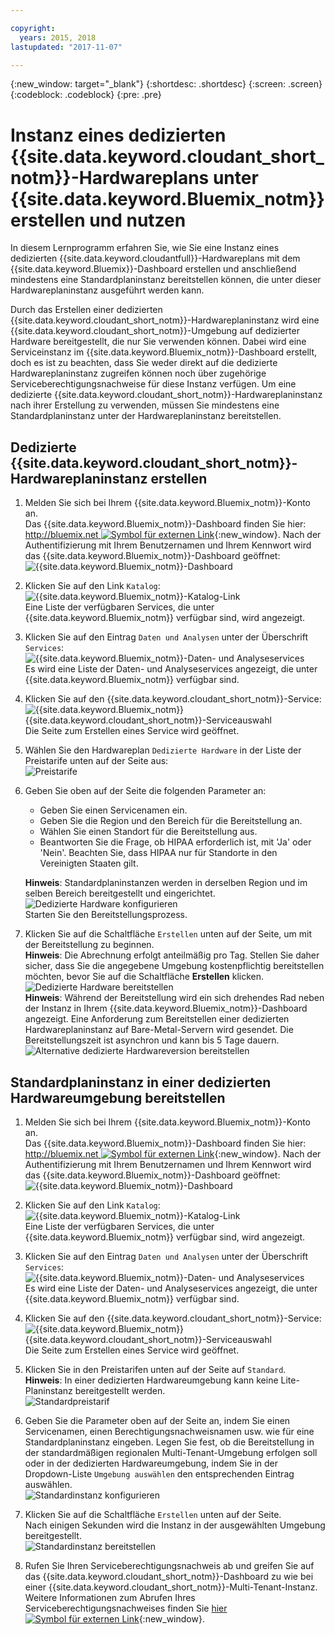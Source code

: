 ```yaml
---

copyright:
  years: 2015, 2018
lastupdated: "2017-11-07"

---
```


{:new_window: target="_blank"}
{:shortdesc: .shortdesc}
{:screen: .screen}
{:codeblock: .codeblock}
{:pre: .pre}

<!-- Acrolinx: 2017-02-23 -->

# Instanz eines dedizierten {{site.data.keyword.cloudant_short_notm}}-Hardwareplans unter {{site.data.keyword.Bluemix_notm}} erstellen und nutzen

In diesem Lernprogramm erfahren Sie, wie Sie eine Instanz eines dedizierten {{site.data.keyword.cloudantfull}}-Hardwareplans
mit dem {{site.data.keyword.Bluemix}}-Dashboard erstellen und anschließend mindestens eine Standardplaninstanz
bereitstellen können, die unter dieser Hardwareplaninstanz ausgeführt werden kann. 

Durch das Erstellen einer dedizierten {{site.data.keyword.cloudant_short_notm}}-Hardwareplaninstanz wird eine
{{site.data.keyword.cloudant_short_notm}}-Umgebung auf dedizierter Hardware bereitgestellt, die nur Sie verwenden
können. Dabei wird eine Serviceinstanz im {{site.data.keyword.Bluemix_notm}}-Dashboard erstellt, doch es ist zu beachten,
dass Sie weder direkt auf die dedizierte Hardwareplaninstanz zugreifen können noch über zugehörige
Serviceberechtigungsnachweise für diese Instanz verfügen. Um eine dedizierte {{site.data.keyword.cloudant_short_notm}}-Hardwareplaninstanz
nach ihrer Erstellung zu verwenden, müssen Sie mindestens eine Standardplaninstanz unter der Hardwareplaninstanz bereitstellen.

## Dedizierte {{site.data.keyword.cloudant_short_notm}}-Hardwareplaninstanz erstellen

1.  Melden Sie sich bei Ihrem {{site.data.keyword.Bluemix_notm}}-Konto an.<br/>
    Das {{site.data.keyword.Bluemix_notm}}-Dashboard finden Sie hier:
    [http://bluemix.net ![Symbol für externen Link](../images/launch-glyph.svg "Symbol für externen Link")](http://bluemix.net){:new_window}.
    Nach der Authentifizierung mit Ihrem Benutzernamen und Ihrem Kennwort wird das {{site.data.keyword.Bluemix_notm}}-Dashboard geöffnet:<br/>
    ![{{site.data.keyword.Bluemix_notm}}-Dashboard](images/img0001.png)

2.  Klicken Sie auf den Link `Katalog`:<br/>
    ![{{site.data.keyword.Bluemix_notm}}-Katalog-Link](images/img0002.png)<br/>
    Eine Liste der verfügbaren Services, die unter {{site.data.keyword.Bluemix_notm}} verfügbar sind, wird angezeigt.

3.  Klicken Sie auf den Eintrag `Daten und Analysen` unter der Überschrift `Services`:<br/>
    ![{{site.data.keyword.Bluemix_notm}}-Daten- und Analyseservices](images/img0003.png)<br/>
    Es wird eine Liste der Daten- und Analyseservices angezeigt,
    die unter {{site.data.keyword.Bluemix_notm}} verfügbar sind.

4.  Klicken Sie auf den {{site.data.keyword.cloudant_short_notm}}-Service:<br/>
    ![{{site.data.keyword.Bluemix_notm}} {{site.data.keyword.cloudant_short_notm}}-Serviceauswahl](images/img0004.png)<br/>
    Die Seite zum Erstellen eines Service wird geöffnet. 

5.  Wählen Sie den Hardwareplan `Dedizierte Hardware` in der Liste der Preistarife unten auf der Seite aus:<br/>
    ![Preistarife](../tutorials/images/pricing_plan.png)
    
6.  Geben Sie oben auf der Seite die folgenden Parameter an: <br/>
    -   Geben Sie einen Servicenamen ein.<br/>
    -   Geben Sie die Region und den Bereich für die Bereitstellung an.<br/>
    -   Wählen Sie einen Standort für die Bereitstellung aus.<br/>
    -   Beantworten Sie die Frage, ob HIPAA erforderlich ist, mit 'Ja' oder 'Nein'. Beachten Sie, dass HIPAA nur für Standorte in den Vereinigten Staaten gilt.<br/> 
     
    **Hinweis**: Standardplaninstanzen werden in derselben Region und im selben Bereich bereitgestellt und eingerichtet.    
    ![Dedizierte Hardware konfigurieren](../tutorials/images/select_deployment_location.png)<br/>
    Starten Sie den Bereitstellungsprozess. 
    
7.  Klicken Sie auf die Schaltfläche `Erstellen` unten auf der Seite, um mit der Bereitstellung zu beginnen. <br/>
    **Hinweis**: Die Abrechnung erfolgt anteilmäßig pro Tag. Stellen Sie daher sicher, dass Sie die angegebene Umgebung
    kostenpflichtig bereitstellen möchten, bevor Sie auf die Schaltfläche **Erstellen** klicken.<br/>
    ![Dedizierte Hardware bereitstellen](../tutorials/images/create_button_provision.png)<br/>
    **Hinweis**: Während der Bereitstellung wird ein sich drehendes Rad neben der Instanz in Ihrem
    {{site.data.keyword.Bluemix_notm}}-Dashboard angezeigt. Eine Anforderung zum Bereitstellen einer dedizierten Hardwareplaninstanz auf
    Bare-Metal-Servern wird gesendet. Die Bereitstellungszeit ist asynchron und kann bis 5 Tage dauern.
    ![Alternative dedizierte Hardwareversion bereitstellen](../tutorials/images/create_button_provision2.png)<br/>
    
## Standardplaninstanz in einer dedizierten Hardwareumgebung bereitstellen

1.  Melden Sie sich bei Ihrem {{site.data.keyword.Bluemix_notm}}-Konto an.<br/>
    Das {{site.data.keyword.Bluemix_notm}}-Dashboard finden Sie hier:
    [http://bluemix.net ![Symbol für externen Link](../images/launch-glyph.svg "Symbol für externen Link")](http://bluemix.net){:new_window}.
    Nach der Authentifizierung mit Ihrem Benutzernamen und Ihrem Kennwort wird das {{site.data.keyword.Bluemix_notm}}-Dashboard geöffnet:<br/>
    ![{{site.data.keyword.Bluemix_notm}}-Dashboard](images/img0001.png)

2.  Klicken Sie auf den Link `Katalog`:<br/>
    ![{{site.data.keyword.Bluemix_notm}}-Katalog-Link](images/img0002.png)<br/>
    Eine Liste der verfügbaren Services, die unter {{site.data.keyword.Bluemix_notm}} verfügbar sind, wird angezeigt.

3.  Klicken Sie auf den Eintrag `Daten und Analysen` unter der Überschrift `Services`:<br/>
    ![{{site.data.keyword.Bluemix_notm}}-Daten- und Analyseservices](images/img0003.png)<br/>
    Es wird eine Liste der Daten- und Analyseservices angezeigt,
    die unter {{site.data.keyword.Bluemix_notm}} verfügbar sind.

4.  Klicken Sie auf den {{site.data.keyword.cloudant_short_notm}}-Service:<br>
    ![{{site.data.keyword.Bluemix_notm}} {{site.data.keyword.cloudant_short_notm}}-Serviceauswahl](images/img0004.png)<br/>
    Die Seite zum Erstellen eines Service wird geöffnet.  

5.  Klicken Sie in den Preistarifen unten auf der Seite auf `Standard`. <br/>
    **Hinweis**: In einer dedizierten Hardwareumgebung kann keine Lite-Planinstanz bereitgestellt werden.<br/>
    ![Standardpreistarif](../tutorials/images/standard_pricing_plan.png)
    
6.  Geben Sie die Parameter oben auf der Seite an, indem Sie einen Servicenamen, einen Berechtigungsnachweisnamen usw. wie für eine Standardplaninstanz eingeben. Legen Sie fest, ob die Bereitstellung in der standardmäßigen regionalen
    Multi-Tenant-Umgebung erfolgen soll oder in der dedizierten Hardwareumgebung, indem Sie in der Dropdown-Liste `Umgebung auswählen` den entsprechenden Eintrag auswählen.<br/>
    ![Standardinstanz konfigurieren](../tutorials/images/select_environment.png)
    
7.  Klicken Sie auf die Schaltfläche `Erstellen` unten auf der Seite.<br/>
    Nach einigen Sekunden wird die Instanz in der ausgewählten Umgebung bereitgestellt.<br/>
    ![Standardinstanz bereitstellen](../tutorials/images/create_button_provision_standard.png)
    
8.  Rufen Sie Ihren Serviceberechtigungsnachweis ab und greifen Sie auf das {{site.data.keyword.cloudant_short_notm}}-Dashboard zu wie bei einer {{site.data.keyword.cloudant_short_notm}}-Multi-Tenant-Instanz.
    Weitere Informationen zum Abrufen Ihres Serviceberechtigungsnachweises finden Sie [hier ![Symbol für externen Link](../images/launch-glyph.svg "Symbol für externen Link")](https://console.bluemix.net/docs/services/Cloudant/tutorials/create_service.html#locating-your-service-credentials){:new_window}. 
     

